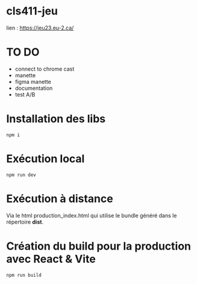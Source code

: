 # cls411-jeu

lien : https://jeu23.eu-2.ca/

# TO DO
- connect to chrome cast
- manette
- figma manette
- documentation
- test A/B
  

# Installation des libs

    npm i

# Exécution local

    npm run dev

# Exécution à distance

Via le html production_index.html qui utilise le bundle généré dans le répertoire **dist**.

# Création du build pour la production avec React & Vite

    npm run build
